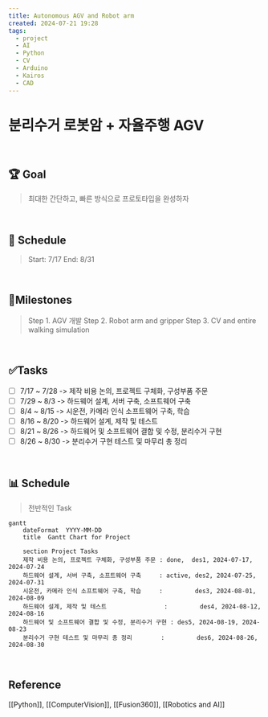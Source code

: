 ```yaml
---
title: Autonomous AGV and Robot arm
created: 2024-07-21 19:28
tags:
  - project
  - AI
  - Python
  - CV
  - Arduino
  - Kairos
  - CAD
---
```


# 분리수거 로봇암 + 자율주행 AGV
<br>

## 🏆 Goal
> 최대한 간단하고, 빠른 방식으로 프로토타입을 완성하자
<br>

## 📅  Schedule
> Start: 7/17
> End: 8/31
<br>

##  💎Milestones
> Step 1. AGV 개발
> Step 2. Robot arm and gripper
> Step 3. CV and entire walking simulation
<br>

## ✅Tasks
- [ ] 7/17 ~ 7/28 -> 제작 비용 논의, 프로젝트 구체화, 구성부품 주문
- [ ] 7/29 ~ 8/3 -> 하드웨어 설계, 서버 구축, 소프트웨어 구축
- [ ] 8/4 ~ 8/15 -> 시운전, 카메라 인식 소프트웨어 구축, 학습
- [ ] 8/16 ~ 8/20 -> 하드웨어 설계, 제작 및 테스트
- [ ] 8/21 ~ 8/26 -> 하드웨어 및 소프트웨어 결합 및 수정, 분리수거 구현
- [ ] 8/26 ~ 8/30 -> 분리수거 구현 테스트 및 마무리 총 정리
<br>

## 📊 Schedule
> 전반적인 Task
```mermaid
gantt
    dateFormat  YYYY-MM-DD
    title  Gantt Chart for Project

    section Project Tasks
    제작 비용 논의, 프로젝트 구체화, 구성부품 주문 : done,  des1, 2024-07-17, 2024-07-24
    하드웨어 설계, 서버 구축, 소프트웨어 구축     : active, des2, 2024-07-25, 2024-07-31
    시운전, 카메라 인식 소프트웨어 구축, 학습     :         des3, 2024-08-01, 2024-08-09
    하드웨어 설계, 제작 및 테스트                :         des4, 2024-08-12, 2024-08-16
    하드웨어 및 소프트웨어 결합 및 수정, 분리수거 구현 : des5, 2024-08-19, 2024-08-23
    분리수거 구현 테스트 및 마무리 총 정리        :         des6, 2024-08-26, 2024-08-30
```
<br>

## Reference
[[Python]], [[ComputerVision]], [[Fusion360]], [[Robotics and AI]]